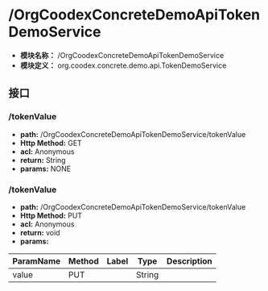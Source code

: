 # /OrgCoodexConcreteDemoApiTokenDemoService

* **模块名称：** /OrgCoodexConcreteDemoApiTokenDemoService
* **模块定义：** org.coodex.concrete.demo.api.TokenDemoService




## 接口
### <span id="m1">/tokenValue</span>





* **path:** /OrgCoodexConcreteDemoApiTokenDemoService/tokenValue
* **Http Method:** GET
* **acl:** Anonymous
* **return:** String
* **params:** NONE

### <span id="m2">/tokenValue</span>





* **path:** /OrgCoodexConcreteDemoApiTokenDemoService/tokenValue
* **Http Method:** PUT
* **acl:** Anonymous
* **return:** void
* **params:** 

| ParamName | Method | Label | Type                  | Description |
| --------- | -- | ---- | --------------------- | ------------ |
| value | PUT |  | String | 　 |

